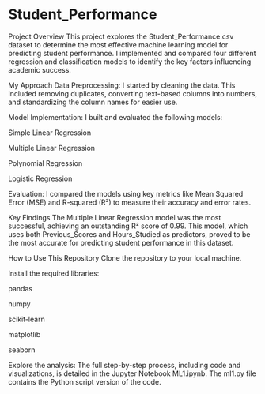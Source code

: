 # Student_Performance

Project Overview
This project explores the Student_Performance.csv dataset to determine the most effective machine learning model for predicting student performance. I implemented and compared four different regression and classification models to identify the key factors influencing academic success.

My Approach
Data Preprocessing: I started by cleaning the data. This included removing duplicates, converting text-based columns into numbers, and standardizing the column names for easier use.

Model Implementation: I built and evaluated the following models:

Simple Linear Regression

Multiple Linear Regression

Polynomial Regression

Logistic Regression

Evaluation: I compared the models using key metrics like Mean Squared Error (MSE) and R-squared (R²) to measure their accuracy and error rates.

Key Findings 
The Multiple Linear Regression model was the most successful, achieving an outstanding R² score of 0.99. This model, which uses both Previous_Scores and Hours_Studied as predictors, proved to be the most accurate for predicting student performance in this dataset.

How to Use This Repository
Clone the repository to your local machine.

Install the required libraries:

pandas

numpy

scikit-learn

matplotlib

seaborn

Explore the analysis: The full step-by-step process, including code and visualizations, is detailed in the Jupyter Notebook ML1.ipynb. The ml1.py file contains the Python script version of the code.
